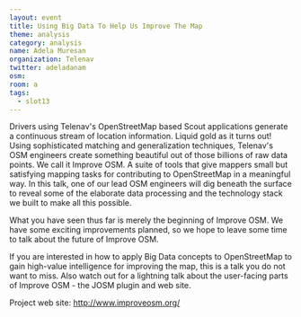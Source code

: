 ```yaml
---
layout: event
title: Using Big Data To Help Us Improve The Map
theme: analysis
category: analysis
name: Adela Muresan
organization: Telenav
twitter: adeladanam
osm:
room: a
tags:
  - slot13
---
```

Drivers using Telenav's OpenStreetMap based Scout applications generate a continuous stream of location information. Liquid gold as it turns out! Using sophisticated matching and generalization techniques, Telenav's OSM engineers create something beautiful out of those billions of raw data points. We call it Improve OSM. A suite of tools that give mappers small but satisfying mapping tasks for contributing to OpenStreetMap in a meaningful way. In this talk, one of our lead OSM engineers will dig beneath the surface to reveal some of the elaborate data processing and the technology stack we built to make all this possible.

What you have seen thus far is merely the beginning of Improve OSM. We have some exciting improvements planned, so we hope to leave some time to talk about the future of Improve OSM.

If you are interested in how to apply Big Data concepts to OpenStreetMap to gain high-value intelligence for improving the map, this is a talk you do not want to miss. Also watch out for a lightning talk about the user-facing parts of Improve OSM - the JOSM plugin and web site.

Project web site: http://www.improveosm.org/

